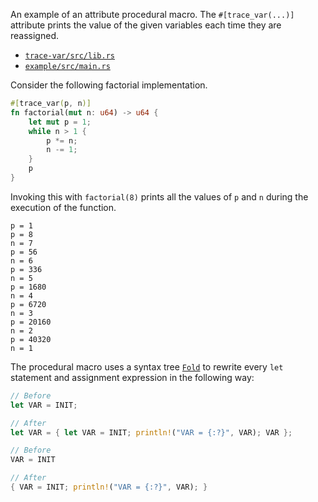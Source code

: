 An example of an attribute procedural macro. The `#[trace_var(...)]` attribute
prints the value of the given variables each time they are reassigned.

- [`trace-var/src/lib.rs`](trace-var/src/lib.rs)
- [`example/src/main.rs`](example/src/main.rs)

Consider the following factorial implementation.

```rust
#[trace_var(p, n)]
fn factorial(mut n: u64) -> u64 {
    let mut p = 1;
    while n > 1 {
        p *= n;
        n -= 1;
    }
    p
}
```

Invoking this with `factorial(8)` prints all the values of `p` and `n` during
the execution of the function.

```
p = 1
p = 8
n = 7
p = 56
n = 6
p = 336
n = 5
p = 1680
n = 4
p = 6720
n = 3
p = 20160
n = 2
p = 40320
n = 1
```

The procedural macro uses a syntax tree [`Fold`] to rewrite every `let`
statement and assignment expression in the following way:

[`Fold`]: https://docs.rs/syn/0.15/syn/fold/trait.Fold.html

```rust
// Before
let VAR = INIT;

// After
let VAR = { let VAR = INIT; println!("VAR = {:?}", VAR); VAR };
```

```rust
// Before
VAR = INIT

// After
{ VAR = INIT; println!("VAR = {:?}", VAR); }
```
